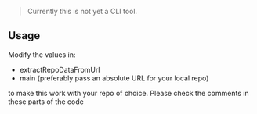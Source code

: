 > Currently this is not yet a CLI tool.

## Usage

Modify the values in:

- extractRepoDataFromUrl
- main (preferably pass an absolute URL for your local repo)

to make this work with your repo of choice.
Please check the comments in these parts of the code
